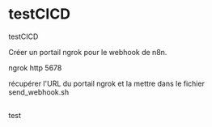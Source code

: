 # testCICD
testCICD

Créer un portail ngrok pour le webhook de n8n.

ngrok http 5678

récupérer l'URL du portail ngrok et la mettre dans le fichier send_webhook.sh

##

test


